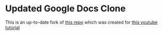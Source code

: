 # Updated Google Docs Clone
This is an up-to-date fork of [this repo](https://github.com/WebDevSimplified/google-docs-clone/) which was created for [this youtube tutorial](https://youtu.be/iRaelG7v0OU?si=TK7ZYoiP7dnNqPNX)
